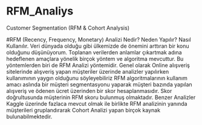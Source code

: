 # RFM_Analiys
Customer Segmentation (RFM &amp; Cohort Analysis)


#RFM (Recency, Frequency, Monetary) Analizi Nedir? Neden Yapılır? Nasıl Kullanılır.
Veri dünyada olduğu gibi ülkemizde de önemini arttıran bir konu olduğunu düşünüyorum. Toplanan verilerden anlamlar çıkartmak adına hedeflenen amaçlara yönelik birçok yöntem ve algoritma mevcuttur. Bu yöntemlerden biri de RFM Analizi yöntemidir. Genel olarak Online alışveriş sitelerinde alışveriş yapan müşteriler üzerinde analizler yapılırken kullanımının yaygın olduğunu söyleyebiliriz
RFM algoritmalarının kullanım amacı aslında bir müşteri segmentasyonu yaparak müşteri bazında yapılan alışveriş ve ödenen ücret üzerinden bir skor hesaplanmasıdır. Skor doğrultusunda müşterinin RFM skoru bulunmuş olmaktadır. 
Benzer Analizler Kaggle üzerinde fazlaca mevcut olmak ile birlikte RFM analizinin yanında müşterileri gruplandırarak Cohort Analizi yapan birçok kaynak bulunabilmektedir. 

